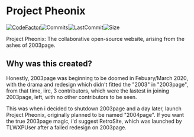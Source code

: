 # Project Pheonix

[![CodeFactor](https://www.codefactor.io/repository/github/2003tech/projectpheonix/badge)](https://www.codefactor.io/repository/github/2003tech/projectpheonix)![Commits](https://img.shields.io/github/commit-activity/w/2003tech/ProjectPheonix)![LastCommit](https://img.shields.io/github/last-commit/2003tech/ProjectPheonix)![Size](https://img.shields.io/github/repo-size/2003tech/ProjectPheonix)

Project Pheonix: The collaborative open-source website, arising from the ashes of 2003page.

## Why was this created?
Honestly, 2003page was beginning to be doomed in Febuary/March 2020, with the drama and redesign which didn't fitted the "2003" in "2003page", from that time, iirc, 3 contributors, which were the lastest in joining 2003page, left, with no other contributors to be seen.

This was when i decided to shutdown 2003page and a day later, launch Project Pheonix, originally planned to be named "2004page". If you want the true 2003page magic, i'd suggest RetroSite, which was launched by TLWXPUser after a failed redesign on 2003page.
